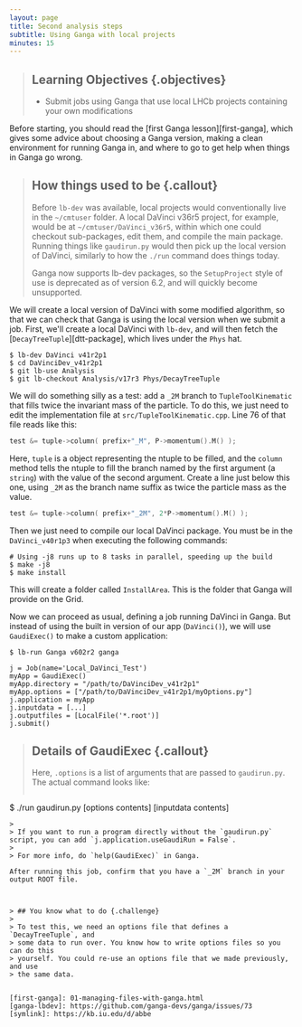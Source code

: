 ```yaml
---
layout: page
title: Second analysis steps
subtitle: Using Ganga with local projects
minutes: 15
---
```


> ## Learning Objectives {.objectives}
>
> * Submit jobs using Ganga that use local LHCb projects containing your own 
>   modifications

Before starting, you should read the [first Ganga lesson][first-ganga], which 
gives some advice about choosing a Ganga version, making a clean environment 
for running Ganga in, and where to go to get help when things in Ganga go 
wrong.


> ## How things used to be {.callout}
>
> Before `lb-dev` was available, local projects would conventionally live in 
> the `~/cmtuser` folder. A local DaVinci v36r5 project, for example, would be 
> at `~/cmtuser/DaVinci_v36r5`, within which one could checkout sub-packages, 
> edit them, and compile the main package. Running things like `gaudirun.py` 
> would then pick up the local version of DaVinci, similarly to how the `./run` 
> command does things today.
>
> Ganga now supports lb-dev packages, so the `SetupProject` style of use is deprecated as of
> version 6.2, and will quickly become unsupported.

We will create a local version of DaVinci with some modified algorithm, so that 
we can check that Ganga is using the local version when we submit a job.
First, we'll create a local DaVinci with `lb-dev`, and will then fetch the 
[`DecayTreeTuple`][dtt-package], which lives under the `Phys` hat.

```shell
$ lb-dev DaVinci v41r2p1
$ cd DaVinciDev_v41r2p1
$ git lb-use Analysis
$ git lb-checkout Analysis/v17r3 Phys/DecayTreeTuple
```

We will do something silly as a test: add a `_2M` branch to 
`TupleToolKinematic` that fills twice the invariant mass of the particle. To do 
this, we just need to edit the implementation file at 
`src/TupleToolKinematic.cpp`.
Line 76 of that file reads like this:

```cpp
test &= tuple->column( prefix+"_M", P->momentum().M() );
```

Here, `tuple` is a object representing the ntuple to be filled, and the 
`column` method tells the ntuple to fill the branch named by the first argument 
(a `string`) with the value of the second argument.
Create a line just below this one, using `_2M` as the branch name suffix as 
twice the particle mass as the value.

```cpp
test &= tuple->column( prefix+"_2M", 2*P->momentum().M() );
```

Then we just need to compile our local DaVinci package. You must be in the 
`DaVinci_v40r1p3` when executing the following commands:

```shell
# Using -j8 runs up to 8 tasks in parallel, speeding up the build
$ make -j8
$ make install
```

This will create a folder called `InstallArea`. This is the folder that Ganga will provide on the Grid.

Now we can proceed as usual, defining a job running DaVinci in Ganga. But instead of
using the built in version of our app (`DaVinci()`), we will use `GaudiExec()` to make a 
custom application:

```shell
$ lb-run Ganga v602r2 ganga
```

```
j = Job(name='Local_DaVinci_Test')
myApp = GaudiExec()
myApp.directory = "/path/to/DaVinciDev_v41r2p1"
myApp.options = ["/path/to/DaVinciDev_v41r2p1/myOptions.py"]
j.application = myApp
j.inputdata = [...]
j.outputfiles = [LocalFile('*.root')]
j.submit()
```

> ## Details of GaudiExec {.callout}
>
> Here, `.options` is a list of arguments that are passed to `gaudirun.py`. The actual command
> looks like:
>
> ```bash
$ ./run gaudirun.py [options contents] [inputdata contents]
```
>
> If you want to run a program directly without the `gaudirun.py` script, you can add `j.application.useGaudiRun = False`.
>
> For more info, do `help(GaudiExec)` in Ganga.

After running this job, confirm that you have a `_2M` branch in your output ROOT file.



> ## You know what to do {.challenge}
>
> To test this, we need an options file that defines a `DecayTreeTuple`, and 
> some data to run over. You know how to write options files so you can do this 
> yourself. You could re-use an options file that we made previously, and use 
> the same data.


[first-ganga]: 01-managing-files-with-ganga.html
[ganga-lbdev]: https://github.com/ganga-devs/ganga/issues/73
[symlink]: https://kb.iu.edu/d/abbe
